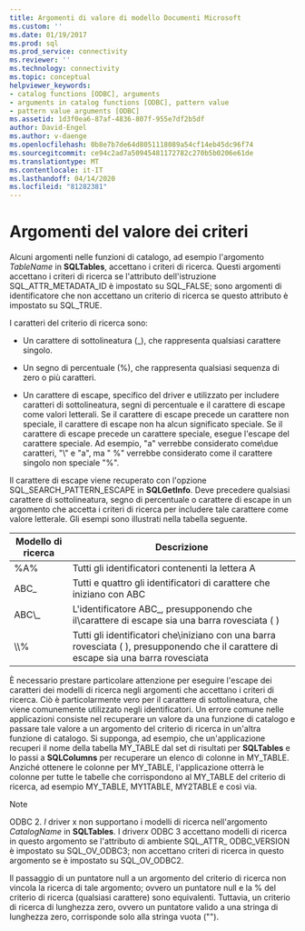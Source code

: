 ```yaml
---
title: Argomenti di valore di modello Documenti Microsoft
ms.custom: ''
ms.date: 01/19/2017
ms.prod: sql
ms.prod_service: connectivity
ms.reviewer: ''
ms.technology: connectivity
ms.topic: conceptual
helpviewer_keywords:
- catalog functions [ODBC], arguments
- arguments in catalog functions [ODBC], pattern value
- pattern value arguments [ODBC]
ms.assetid: 1d3f0ea6-87af-4836-807f-955e7df2b5df
author: David-Engel
ms.author: v-daenge
ms.openlocfilehash: 0b8e7b7de64d8051118089a54cf14eb45dc96f74
ms.sourcegitcommit: ce94c2ad7a50945481172782c270b5b0206e61de
ms.translationtype: MT
ms.contentlocale: it-IT
ms.lasthandoff: 04/14/2020
ms.locfileid: "81282381"
---
```

# <a name="pattern-value-arguments"></a>Argomenti del valore dei criteri
Alcuni argomenti nelle funzioni di catalogo, ad esempio l'argomento *TableName* in **SQLTables**, accettano i criteri di ricerca. Questi argomenti accettano i criteri di ricerca se l'attributo dell'istruzione SQL_ATTR_METADATA_ID è impostato su SQL_FALSE; sono argomenti di identificatore che non accettano un criterio di ricerca se questo attributo è impostato su SQL_TRUE.  
  
 I caratteri del criterio di ricerca sono:  
  
-   Un carattere di sottolineatura (_), che rappresenta qualsiasi carattere singolo.  
  
-   Un segno di percentuale (%), che rappresenta qualsiasi sequenza di zero o più caratteri.  
  
-   Un carattere di escape, specifico del driver e utilizzato per includere caratteri di sottolineatura, segni di percentuale e il carattere di escape come valori letterali. Se il carattere di escape precede un carattere non speciale, il carattere di escape non ha alcun significato speciale. Se il carattere di escape precede un carattere speciale, esegue l'escape del carattere speciale. Ad esempio, "a" verrebbe considerato come\\due caratteri, "\\" e "a", ma " %" verrebbe considerato come il carattere singolo non speciale "%".  
  
 Il carattere di escape viene recuperato con l'opzione SQL_SEARCH_PATTERN_ESCAPE in **SQLGetInfo**. Deve precedere qualsiasi carattere di sottolineatura, segno di percentuale o carattere di escape in un argomento che accetta i criteri di ricerca per includere tale carattere come valore letterale. Gli esempi sono illustrati nella tabella seguente.  
  
|Modello di ricerca|Descrizione|  
|--------------------|-----------------|  
|%A%|Tutti gli identificatori contenenti la lettera A|  
|ABC_|Tutti e quattro gli identificatori di carattere che iniziano con ABC|  
|ABC\\_|L'identificatore ABC_, presupponendo che il\\carattere di escape sia una barra rovesciata ( )|  
|\\\\%|Tutti gli identificatori che\\iniziano con una barra rovesciata ( ), presupponendo che il carattere di escape sia una barra rovesciata|  
  
 È necessario prestare particolare attenzione per eseguire l'escape dei caratteri dei modelli di ricerca negli argomenti che accettano i criteri di ricerca. Ciò è particolarmente vero per il carattere di sottolineatura, che viene comunemente utilizzato negli identificatori. Un errore comune nelle applicazioni consiste nel recuperare un valore da una funzione di catalogo e passare tale valore a un argomento del criterio di ricerca in un'altra funzione di catalogo. Si supponga, ad esempio, che un'applicazione recuperi il nome della tabella MY_TABLE dal set di risultati per **SQLTables** e lo passi a **SQLColumns** per recuperare un elenco di colonne in MY_TABLE. Anziché ottenere le colonne per MY_TABLE, l'applicazione otterrà le colonne per tutte le tabelle che corrispondono al MY_TABLE del criterio di ricerca, ad esempio MY_TABLE, MY1TABLE, MY2TABLE e così via.  
  
> [!NOTE]
>  ODBC 2. *I* driver x non supportano i modelli di ricerca nell'argomento *CatalogName* in **SQLTables**. I driver*x* ODBC 3 accettano modelli di ricerca in questo argomento se l'attributo di ambiente SQL_ATTR_ ODBC_VERSION è impostato su SQL_OV_ODBC3; non accettano criteri di ricerca in questo argomento se è impostato su SQL_OV_ODBC2.  
  
 Il passaggio di un puntatore null a un argomento del criterio di ricerca non vincola la ricerca di tale argomento; ovvero un puntatore null e la % del criterio di ricerca (qualsiasi carattere) sono equivalenti. Tuttavia, un criterio di ricerca di lunghezza zero, ovvero un puntatore valido a una stringa di lunghezza zero, corrisponde solo alla stringa vuota ("").
